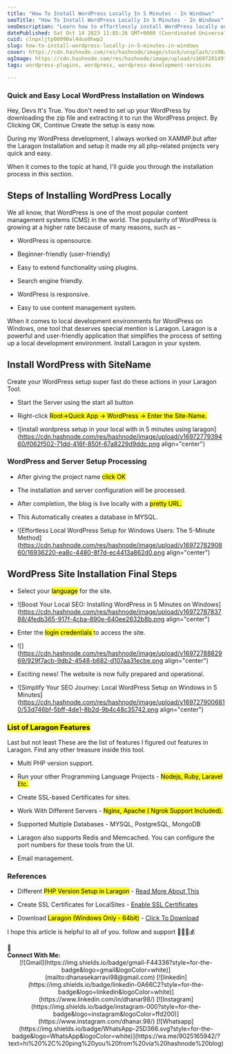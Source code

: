 ```yaml
---
title: "How To Install WordPress Locally In 5 Minutes - In Windows"
seoTitle: "How To Install WordPress Locally In 5 Minutes - In Windows"
seoDescription: "Learn how to effortlessly install WordPress locally on your Windows system in just 5 minutes. Our step-by-step guide ensures a quick and hassle-free setup"
datePublished: Sat Oct 14 2023 11:05:26 GMT+0000 (Coordinated Universal Time)
cuid: clnpxljtp00090al4duo0hwp2
slug: how-to-install-wordpress-locally-in-5-minutes-in-windows
cover: https://cdn.hashnode.com/res/hashnode/image/stock/unsplash/zs98a0DtKL4/upload/29b418f654172d2642f81b0cd42226ee.jpeg
ogImage: https://cdn.hashnode.com/res/hashnode/image/upload/v1697281497132/7c2e35d0-783e-4052-93ec-6e726fa26e94.png
tags: wordpress-plugins, wordpress, wordpress-development-services

---
```


### Quick and Easy Local WordPress Installation on Windows

Hey, Devs It's True. You don't need to set up your WordPress by downloading the zip file and extracting it to run the WordPress project. By Clicking OK, Continue Create the setup is easy now.

During my WordPress development, I always worked on XAMMP.but after the Laragon Installation and setup it made my all php-related projects very quick and easy.

When it comes to the topic at hand, I'll guide you through the installation process in this section.

## **Steps of Installing WordPress Locally**

We all know, that WordPress is one of the most popular content management systems (CMS) in the world. The popularity of WordPress is growing at a higher rate because of many reasons, such as –

* WordPress is opensource.
    
* Beginner-friendly (user-friendly)
    
* Easy to extend functionality using plugins.
    
* Search engine friendly.
    
* WordPress is responsive.
    
* Easy to use content management system.
    

When it comes to local development environments for WordPress on Windows, one tool that deserves special mention is Laragon. Laragon is a powerful and user-friendly application that simplifies the process of setting up a local development environment. Install Laragon in your system.

## **Install WordPress with SiteName**

Create your WordPress setup super fast do these actions in your Laragon Tool.

* Start the Server using the start all button
    
* Right-click <mark>Root-&gt;Quick App -&gt; WordPress -&gt; Enter the Site-Name.</mark>
    
* ![install wordpress setup in your local with in 5 minutes using laragon](https://cdn.hashnode.com/res/hashnode/image/upload/v1697277939460/f062f502-71dd-416f-850f-67a8229d9ddc.png align="center")
    

### WordPress and Server Setup Processing

* After giving the project name <mark>click OK</mark>
    
* The installation and server configuration will be processed.
    
* After completion, the blog is live locally with a <mark>pretty URL.</mark>
    
* This Automatically creates a database in MYSQL.
    
* ![Effortless Local WordPress Setup for Windows Users: The 5-Minute Method](https://cdn.hashnode.com/res/hashnode/image/upload/v1697278290860/16936220-ea8c-4480-8f7d-ec4413a862d0.png align="center")
    

## **WordPress Site Installation Final Steps**

* Select your <mark>language</mark> for the site.
    
* ![Boost Your Local SEO: Installing WordPress in 5 Minutes on Windows](https://cdn.hashnode.com/res/hashnode/image/upload/v1697278783788/4fedb365-917f-4cba-890e-640ee2632b8b.png align="center")
    
* Enter the <mark>login credentials </mark> to access the site.
    
* ![](https://cdn.hashnode.com/res/hashnode/image/upload/v1697278882969/929f7acb-9db2-4548-b682-d107aa31ecbe.png align="center")
    
* Exciting news! The website is now fully prepared and operational.
    
* ![Simplify Your SEO Journey: Local WordPress Setup on Windows in 5 Minutes](https://cdn.hashnode.com/res/hashnode/image/upload/v1697279006810/53d746bf-5bff-4de1-8b2d-9b4c48c35742.png align="center")
    

### <mark>List of Laragon Features</mark>

Last but not least These are the list of features I figured out features in Laragon. Find any other treasure inside this tool.

* Multi PHP version support.
    
* Run your other Programming Language Projects - <mark>Nodejs, Ruby, Laravel Etc.</mark>
    
* Create SSL-based Certificates for sites.
    
* Work With Different Servers - <mark>Nginx, Apache ( Ngrok Support Included).</mark>
    
* Supported Multiple Databases - MYSQL, PostgreSQL, MongoDB
    
* Laragon also supports Redis and Memcached. You can configure the port numbers for these tools from the UI.
    
* Email management.
    

### References

* Different <mark>PHP Version Setup in Laragon</mark> - [Read More About This](https://medium.com/@oluwaseye/add-different-php-versions-to-your-laragon-installation-d2526db5c5f1)
    
* Create SSL Certificates for LocalSites - [Enable SSL Certificates](https://laragon.org/docs/easy-to-use.html)
    
* Download <mark>Laragon (Windows Only - 64bit)</mark> - [Click To Download](https://github.com/leokhoa/laragon/releases/download/6.0.0/laragon-wamp.exe)
    

I hope this article is helpful to all of you. follow and support 💜💜💜💰

<div data-node-type="callout">
<div data-node-type="callout-emoji">📱</div>
<div data-node-type="callout-text"><strong>Connect With Me:</strong></div>
</div>

<center>
[![Gmail](https://img.shields.io/badge/gmail-F44336?style=for-the-badge&logo=gmail&logoColor=white)](mailto:dhanasekarravi98@gmail.com)
[![linkedin](https://img.shields.io/badge/linkedin-0A66C2?style=for-the-badge&logo=linkedin&logoColor=white)](https://www.linkedin.com/in/dhanar98/)
[![Instagram](https://img.shields.io/badge/instagram-000?style=for-the-badge&logo=instagram&logoColor=ffd200)](https://www.instagram.com/dhanar.98/)
[![Whatsapp](https://img.shields.io/badge/WhatsApp-25D366.svg?style=for-the-badge&logo=WhatsApp&logoColor=white)](https://wa.me/9025165942/?text=hi%20%2C%20ping%20you%20from%20via%20hashnode%20blog)
</center>